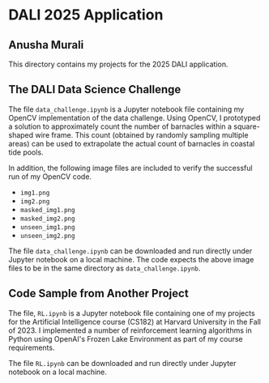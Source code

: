# DALI 2025 Application

## Anusha Murali

This directory contains my projects for the 2025 DALI application.

##  The DALI Data Science Challenge

The file `data_challenge.ipynb` is a Jupyter notebook file containing my OpenCV implementation of the data challenge. Using OpenCV, I prototyped a solution to approximately count the number of barnacles within a square-shaped wire frame. This count (obtained by randomly sampling multiple areas) can be used to extrapolate the actual count of barnacles in coastal tide pools. 

In addition, the following image files are included to verify the successful run of my OpenCV code.

- `img1.png`
- `img2.png`
- `masked_img1.png`
- `masked_img2.png`
- `unseen_img1.png`
- `unseen_img2.png`

The file `data_challenge.ipynb` can be downloaded and run directly under Jupyter notebook on a local machine. The code expects the above image files to be in the same directory as `data_challenge.ipynb`.

## Code Sample from Another Project

The file, `RL.ipynb` is a Jupyter notebook file containing one of my projects for the Artificial Intelligence course (CS182) at Harvard University in the Fall of 2023. I implemented a number of reinforcement learning algorithms in Python using OpenAI's Frozen Lake Environment as part of my course requirements.

The file `RL.ipynb` can be downloaded and run directly under Jupyter notebook on a local machine.
